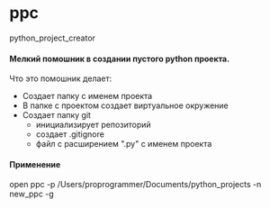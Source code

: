 # ppc
python_project_creator

#### Мелкий помошник в создании пустого python проекта.

Что это помошник делает:
* Создает папку с именем проекта
* В папке с проектом создает виртуальное окружение
* Создает папку git
  * инициализирует репозиторий
  * создает .gitignore
  * файл с расширением ".py" с именем проекта

#### Применение
open ppc -p /Users/proprogrammer/Documents/python_projects -n new_ppc -g

